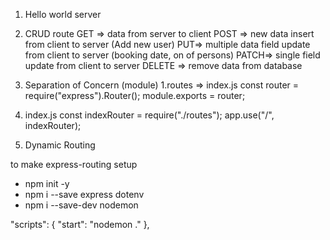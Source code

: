 1. Hello world server
2. CRUD route
   GET => data from server to client
   POST => new data insert from client to server (Add new user)
   PUT=> multiple data field update from client to server (booking date, on of persons)
   PATCH=> single field update from client to server
   DELETE => remove data from database
3. Separation of Concern (module)
   1.routes => index.js
   const router = require("express").Router();
   module.exports = router;
4. index.js
   const indexRouter = require("./routes");
   app.use("/", indexRouter);

5. Dynamic Routing

to make express-routing setup

- npm init -y
- npm i --save express dotenv
- npm i --save-dev nodemon

"scripts": {
"start": "nodemon ."
},
